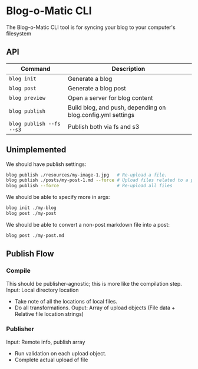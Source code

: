 Blog-o-Matic CLI
================
The Blog-o-Matic CLI tool is for syncing your blog to your computer's filesystem

## API
| Command | Description |
|---|---|
| `blog init` | Generate a blog |
| `blog post` | Generate a blog post |
| `blog preview` | Open a server for blog content |
| `blog publish` | Build blog, and push, depending on blog.config.yml settings |
| `blog publish --fs --s3` | Publish both via fs and s3 |

## Unimplemented
We should have publish settings:
```sh
blog publish ./resources/my-image-1.jpg   # Re-upload a file.
blog publish ./posts/my-post-1.md --force # Upload files related to a post
blog publish --force                      # Re-upload all files
```

We should be able to specify more in args:
```sh
blog init ./my-blog
blog post ./my-post
```

We should be able to convert a non-post markdown file into a post:
```sh
blog post ./my-post.md
```

## Publish Flow
### Compile
This should be publisher-agnostic; this is more like the compilation step.
Input: Local directory location
- Take note of all the locations of local files.
- Do all transformations.
Ouput: Array of upload objects (File data + Relative file location strings)

### Publisher
Input: Remote info, publish array
- Run validation on each upload object.
- Complete actual upload of file
